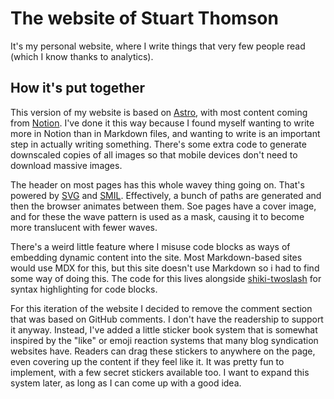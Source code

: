 # The website of Stuart Thomson

It's my personal website, where I write things that very few people read (which I know thanks to analytics).

## How it's put together

This version of my website is based on [Astro](https://astro.build/), with most content coming from [Notion](https://www.notion.so/). I've done it this way because I found myself wanting to write more in Notion than in Markdown files, and wanting to write is an important step in actually writing something. There's some extra code to generate downscaled copies of all images so that mobile devices don't need to download massive images.

The header on most pages has this whole wavey thing going on. That's powered by [SVG](https://developer.mozilla.org/en-US/docs/Web/SVG) and [SMIL](https://developer.mozilla.org/en-US/docs/Web/SVG/SVG_animation_with_SMIL). Effectively, a bunch of paths are generated and then the browser animates between them. Soe pages have a cover image, and for these the wave pattern is used as a mask, causing it to become more translucent with fewer waves.

There's a weird little feature where I misuse code blocks as ways of embedding dynamic content into the site. Most Markdown-based sites would use MDX for this, but this site doesn't use Markdown so i had to find some way of doing this. The code for this lives alongside [shiki-twoslash](https://github.com/shikijs/twoslash) for syntax highlighting for code blocks.

For this iteration of the website I decided to remove the comment section that was based on GitHub comments. I don't have the readership to support it anyway. Instead, I've added a little sticker book system that is somewhat inspired by the "like" or emoji reaction systems that many blog syndication websites have. Readers can drag these stickers to anywhere on the page, even covering up the content if they feel like it. It was pretty fun to implement, with a few secret stickers available too. I want to expand this system later, as long as I can come up with a good idea.
